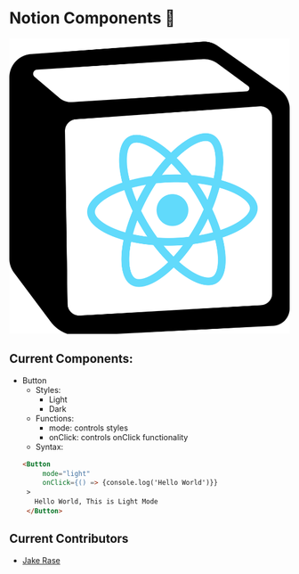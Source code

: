 # Notion Components 📇
![image](./React%20Notion%20Logo.png)

## Current Components:
- Button  
  - Styles:
    - Light
    - Dark
  - Functions:
    - mode: controls styles
    - onClick: controls onClick functionality
  - Syntax:
   ```html
   <Button
        mode="light"
        onClick={() => {console.log('Hello World')}}
    >
      Hello World, This is Light Mode
    </Button>
   ```

## Current Contributors
 - [Jake Rase](https://micro.jakerase.dev)